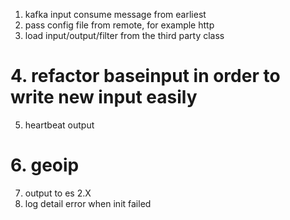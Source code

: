 1. kafka input consume message from earliest
2. pass config file from remote, for example http
3. load input/output/filter from the third party class
# 4. refactor baseinput in order to write new input easily
5. heartbeat output
# 6. geoip
7. output to es 2.X
8. log detail error when init failed
